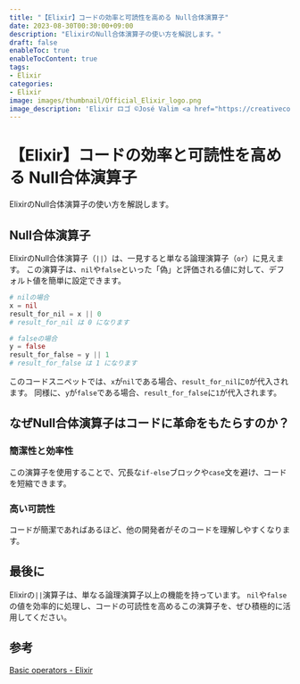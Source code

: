 ```yaml
---
title: "【Elixir】コードの効率と可読性を高める Null合体演算子"
date: 2023-08-30T00:30:00+09:00
description: "ElixirのNull合体演算子の使い方を解説します。"
draft: false
enableToc: true
enableTocContent: true
tags: 
- Elixir
categories: 
- Elixir
image: images/thumbnail/Official_Elixir_logo.png
image_description: 'Elixir ロゴ ©José Valim <a href="https://creativecommons.org/licenses/by-sa/4.0" target="_blank" rel="nofollow noopener">CC 表示-継承 4.0</a>'
---
```


# 【Elixir】コードの効率と可読性を高める Null合体演算子
ElixirのNull合体演算子の使い方を解説します。

## Null合体演算子
ElixirのNull合体演算子（`||`）は、一見すると単なる論理演算子（`or`）に見えます。
この演算子は、`nil`や`false`といった「偽」と評価される値に対して、デフォルト値を簡単に設定できます。

```elixir
# nilの場合
x = nil
result_for_nil = x || 0
# result_for_nil は 0 になります

# falseの場合
y = false
result_for_false = y || 1
# result_for_false は 1 になります
```

このコードスニペットでは、`x`が`nil`である場合、`result_for_nil`に`0`が代入されます。
同様に、`y`が`false`である場合、`result_for_false`に`1`が代入されます。

## なぜNull合体演算子はコードに革命をもたらすのか？

### 簡潔性と効率性
この演算子を使用することで、冗長な`if-else`ブロックや`case`文を避け、コードを短縮できます。

### 高い可読性
コードが簡潔であればあるほど、他の開発者がそのコードを理解しやすくなります。

## 最後に
Elixirの`||`演算子は、単なる論理演算子以上の機能を持っています。
`nil`や`false`の値を効率的に処理し、コードの可読性を高めるこの演算子を、ぜひ積極的に活用してください。

## 参考
<a href="https://elixir-lang.org/getting-started/basic-operators.html" target="_blank" rel="nofollow noopener">Basic operators - Elixir</a>
